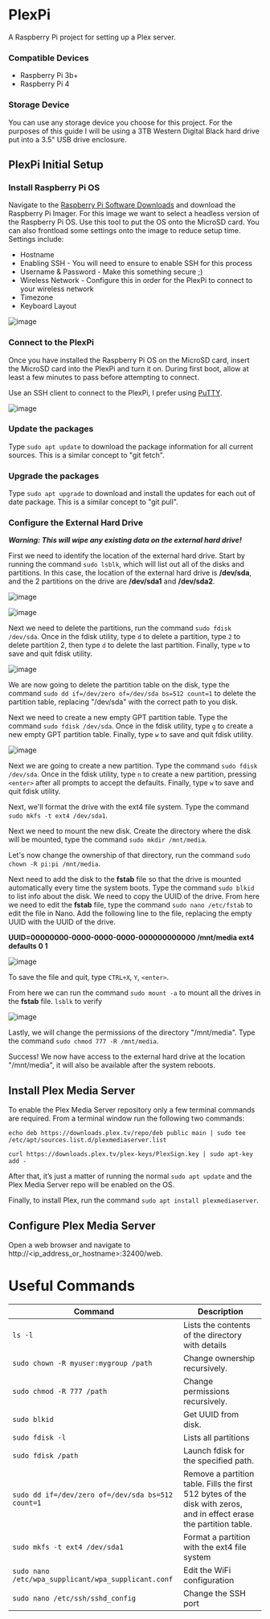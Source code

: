 # PlexPi
A Raspberry Pi project for setting up a Plex server.

### Compatible Devices
- Raspberry Pi 3b+
- Raspberry Pi 4

### Storage Device
You can use any storage device you choose for this project. For the purposes of this guide I will be using a 3TB Western Digital Black hard drive put into a 3.5" USB drive enclosure.

## PlexPi Initial Setup
### Install Raspberry Pi OS
Navigate to the [Raspberry Pi Software Downloads](https://www.raspberrypi.com/software/) and download the Raspberry Pi Imager. For this image we want to select a headless version of the Raspberry Pi OS. Use this tool to put the OS onto the MicroSD card. You can also frontload some settings onto the image to reduce setup time. Settings include:
- Hostname
- Enabling SSH - You will need to ensure to enable SSH for this process
- Username & Password - Make this something secure ;)
- Wireless Network - Configure this in order for the PlexPi to connect to your wireless network
- Timezone
- Keyboard Layout

![image](https://user-images.githubusercontent.com/12025660/187555316-28848fad-2852-4255-aafc-a46feff24ec2.png)

### Connect to the PlexPi
Once you have installed the Raspberry Pi OS on the MicroSD card, insert the MicroSD card into the PlexPi and turn it on. During first boot, allow at least a few minutes to pass before attempting to connect.

Use an SSH client to connect to the PlexPi, I prefer using [PuTTY](https://www.putty.org/).

![image](https://user-images.githubusercontent.com/12025660/187557689-2e9fd138-ae85-4327-989d-40c6cf8d4ca5.png)

### Update the packages
Type `sudo apt update` to download the package information for all current sources. This is a similar concept to "git fetch".

### Upgrade the packages
Type `sudo apt upgrade` to download and install the updates for each out of date package. This is a similar concept to "git pull".

### Configure the External Hard Drive
***Warning: This will wipe any existing data on the external hard drive!***

First we need to identify the location of the external hard drive. Start by running the command `sudo lsblk`, which will list out all of the disks and partitions. In this case, the location of the external hard drive is **/dev/sda**, and the 2 partitions on the drive are **/dev/sda1** and **/dev/sda2**.

![image](https://user-images.githubusercontent.com/12025660/187563936-2f8f0ca7-4733-47d2-8b5b-1c851bef606a.png)

![image](https://user-images.githubusercontent.com/12025660/187563802-a3a90797-d34e-4dad-8572-ac2602f2e112.png)

Next we need to delete the partitions, run the command `sudo fdisk /dev/sda`. Once in the fdisk utility, type `d` to delete a partition, type `2` to delete partition 2, then type `d` to delete the last partition. Finally, type `w` to save and quit fdisk utility.

![image](https://user-images.githubusercontent.com/12025660/187565899-42e4ee7e-bccc-4cd5-bde9-27233e2ab40e.png)

We are now going to delete the partition table on the disk, type the command `sudo dd if=/dev/zero of=/dev/sda bs=512 count=1` to delete the partition table, replacing "/dev/sda" with the correct path to you disk.

Next we need to create a new empty GPT partition table. Type the command `sudo fdisk /dev/sda`. Once in the fdisk utility, type `g` to create a new empty GPT partition table. Finally, type `w` to save and quit fdisk utility.

![image](https://user-images.githubusercontent.com/12025660/187567059-8e1be9a3-e580-4b1f-a8a9-8763a8bdbea5.png)

Next we are going to create a new partition. Type the command `sudo fdisk /dev/sda`. Once in the fdisk utility, type `n` to create a new partition, pressing `<enter>` after all prompts to accept the defaults. Finally, type `w` to save and quit fdisk utility.

Next, we'll format the drive with the ext4 file system. Type the command `sudo mkfs -t ext4 /dev/sda1`.

Next we need to mount the new disk. Create the directory where the disk will be mounted, type the command `sudo mkdir /mnt/media`.

Let's now change the ownership of that directory, run the command `sudo chown -R pi:pi /mnt/media`.

Next need to add the disk to the **fstab** file so that the drive is mounted automatically every time the system boots. Type the command `sudo blkid` to list info about the disk. We need to copy the UUID of the drive. From here we need to edit the **fstab** file, type the command `sudo nano /etc/fstab` to edit the file in Nano. Add the following line to the file, replacing the empty UUID with the UUID of the drive.

**UUID=00000000-0000-0000-0000-000000000000 /mnt/media ext4 defaults 0 1**

![image](https://user-images.githubusercontent.com/12025660/188763358-81638c3b-ee51-4145-9550-90fe32e6c959.png)

To save the file and quit, type `CTRL+X`, `Y`, `<enter>`.

From here we can run the command `sudo mount -a` to mount all the drives in the **fstab** file. `lsblk` to verify

![image](https://user-images.githubusercontent.com/12025660/188764016-4b2e7bf4-881b-4495-bf14-1d44c9e53788.png)

Lastly, we will change the permissions of the directory "/mnt/media". Type the command `sudo chmod 777 -R /mnt/media`.

Success! We now have access to the external hard drive at the location "/mnt/media", it will also be available after the system reboots.

## Install Plex Media Server
To enable the Plex Media Server repository only a few terminal commands are required. From a terminal window run the following two commands:

`echo deb https://downloads.plex.tv/repo/deb public main | sudo tee /etc/apt/sources.list.d/plexmediaserver.list`

`curl https://downloads.plex.tv/plex-keys/PlexSign.key | sudo apt-key add -`

After that, it’s just a matter of running the normal `sudo apt update` and the Plex Media Server repo will be enabled on the OS.

Finally, to install Plex, run the command `sudo apt install plexmediaserver`.

## Configure Plex Media Server
Open a web browser and navigate to http://<ip_address_or_hostname>:32400/web.

# Useful Commands
| Command | Description |
| --- | --- |
| `ls -l` | Lists the contents of the directory with details |
| `sudo chown -R myuser:mygroup /path` | Change ownership recursively. |
| `sudo chmod -R 777 /path` | Change permissions recursively. |
| `sudo blkid` | Get UUID from disk. |
| `sudo fdisk -l` | Lists all partitions |
| `sudo fdisk /path` | Launch fdisk for the specified path. |
| `sudo dd if=/dev/zero of=/dev/sda bs=512 count=1` | Remove a partition table. Fills the first 512 bytes of the disk with zeros, and in effect erase the partition table. |
| `sudo mkfs -t ext4 /dev/sda1` | Format a partition with the ext4 file system |
| `sudo nano /etc/wpa_supplicant/wpa_supplicant.conf` | Edit the WiFi configuration |
| `sudo nano /etc/ssh/sshd_config` | Change the SSH port |
